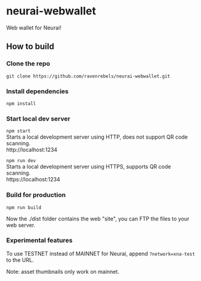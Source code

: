 # neurai-webwallet
Web wallet for Neurai!


## How to build

### Clone the repo
`git clone https://github.com/ravenrebels/neurai-webwallet.git`

### Install dependencies
`npm install` 


### Start local dev server

`npm start`<br/>
Starts a local development server using HTTP, does not support QR code scanning.<br/>
http://localhost:1234

`npm run dev` <br/>
Starts a local development server using HTTPS, supports QR code scanning.<br/>
https://localhost:1234


### Build for production
`npm run build` 

Now the ./dist folder contains the web "site", you can FTP the files to your web server.


### Experimental features
To use TESTNET instead of MAINNET for Neurai, append `?network=xna-test` to the URL. 

Note: asset thumbnails only work on mainnet.